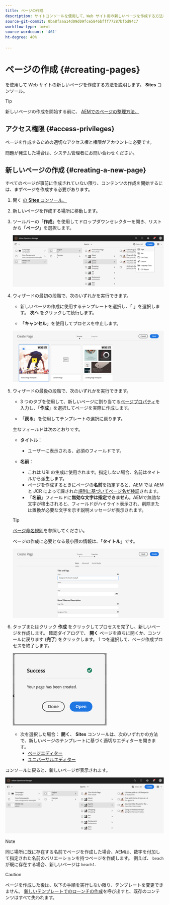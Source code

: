```yaml
---
title: ページの作成
description: サイトコンソールを使用して、Web サイト用の新しいページを作成する方法を説明します。
source-git-commit: 0ba8faaa14d09d09fce5846bfff77287bfbd94c7
workflow-type: tm+mt
source-wordcount: '461'
ht-degree: 40%

---
```



# ページの作成 {#creating-pages}

を使用して Web サイトの新しいページを作成する方法を説明します。 **Sites** コンソール。

>[!TIP]
>
>新しいページの作成を開始する前に、 [AEMでのページの整理方法。](/help/sites-cloud/authoring/sites-console/organizing-pages.md)

## アクセス権限 {#access-privileges}

ページを作成するための適切なアクセス権と権限がアカウントに必要です。

問題が発生した場合は、システム管理者にお問い合わせください。

## 新しいページの作成 {#creating-a-new-page}

すべてのページが事前に作成されていない限り、コンテンツの作成を開始するには、まずページを作成する必要があります。

1. 開く [の **Sites** コンソール。](/help/sites-cloud/authoring/sites-console/introduction.md)
1. 新しいページを作成する場所に移動します。
1. ツールバーの「**作成**」を使用してドロップダウンセレクターを開き、リストから「**ページ**」を選択します。

   ![ページの作成](/help/sites-cloud/authoring/assets/organizing-create-page.png)

1. ウィザードの最初の段階で、次のいずれかを実行できます。

   * 新しいページの作成に使用するテンプレートを選択し、「 」を選択します。 **次へ** をクリックして続行します。

   * 「**キャンセル**」を使用してプロセスを中止します。

   ![新しいページのテンプレートの選択](/help/sites-cloud/authoring/assets/organizing-create-page-template.png)

1. ウィザードの最後の段階で、次のいずれかを実行できます。

   * 3 つのタブを使用して、新しいページに割り当てる[ページプロパティ](/help/sites-cloud/authoring/sites-console/page-properties.md)を入力し、「**作成**」を選択してページを実際に作成します。

   * 「**戻る**」を使用してテンプレートの選択に戻ります。

   主なフィールドは次のとおりです。

   * **タイトル**：

      * ユーザーに表示される、必須のフィールドです。

   * **名前**：

      * これは URI の生成に使用されます。指定しない場合、名前はタイトルから派生します。
      * ページを作成するときにページの&#x200B;**名前**&#x200B;を指定すると、AEM では AEM と JCR によって課された[規則に基づいてページ名が検証](/help/implementing/developing/introduction/naming-conventions.md)されます。
      * 「**名前**」フィールドに&#x200B;**無効な文字は指定できません**。AEMで無効な文字が検出されると、フィールドがハイライト表示され、削除または置換が必要な文字を示す説明メッセージが表示されます。

   >[!TIP]
   >
   > [ページ命名規則](#page-naming-conventions)を参照してください。

   ページの作成に必要となる最小限の情報は、「**タイトル**」です。

   ![ページタイトルの指定](/help/sites-cloud/authoring/assets/organizing-create-page-title.png)

1. タップまたはクリック **作成** をクリックしてプロセスを完了し、新しいページを作成します。 確認ダイアログで、 **開く** ページを直ちに開くか、コンソールに戻ります (**完了**) をクリックします。 1 つを選択して、ページ作成プロセスを終了します。

   ![ページ作成の成功](/help/sites-cloud/authoring/assets/organizing-create-page-success.png)

   * 次を選択した場合： **開く**、 **Sites** コンソールは、次のいずれかの方法で、新しいページのテンプレートに基づく適切なエディターを開きます。
      * [ページエディター](/help/sites-cloud/authoring/page-editor/introduction.md)
      * [ユニバーサルエディター](/help/sites-cloud/authoring/universal-editor/authoring.md)

コンソールに戻ると、新しいページが表示されます。

![作成された新しいページ](/help/sites-cloud/authoring/assets/organizing-create-page-result.png)

>[!NOTE]
>
>同じ場所に既に存在する名前でページを作成した場合、AEMは、数字を付加して指定された名前のバリエーションを持つページを作成します。 例えば、 `beach` が既に存在する場合、新しいページは `beach1`.

>[!CAUTION]
>
>ページを作成した後は、以下の手順を実行しない限り、テンプレートを変更できません。 [新しいテンプレートでのローンチの作成](/help/sites-cloud/authoring/launches/creating.md#create-launch-with-new-template)を呼び出すと、既存のコンテンツはすべて失われます。
